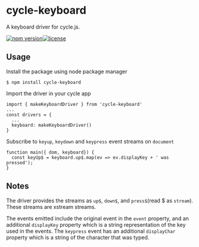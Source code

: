 # cycle-keyboard
A keyboard driver for cycle.js.

[![npm version](https://img.shields.io/npm/v/cycle-keyboard.svg)](https://img.shields.io/npm/v/cycle-keyboard.svg)[![license](https://img.shields.io/github/license/artfuldev/cycle-keyboard.svg)](https://img.shields.io/github/license/artfuldev/cycle-keyboard.svg)

## Usage
Install the package using node package manager
```
$ npm install cycle-keyboard
```
Import the driver in your cycle app
```
import { makeKeyboardDriver } from 'cycle-keyboard'
...
const drivers = {
  ...
  keyboard: makeKeyboardDriver()
}
```
Subscribe to `keyup`, `keydown` and `keypress` event streams on `document`
```
function main({ dom, keyboard}) {
  const keyUp$ = keyboard.up$.map(ev => ev.displayKey + ' was pressed');
}
```

## Notes
The driver provides the streams as `up$`, `down$`, and `press$`(read $ as `stream`). These streams are xstream streams.

The events emitted include the original event in the `event` property, and an additional `displayKey` property which is a string representation of the key used in the events. The `keypress` event has an additional `displayChar` property which is a string of the character that was typed.
